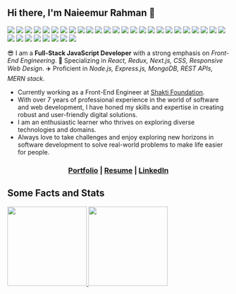 ## Hi there, I'm Naieemur Rahman 👋

<a href="#hi-there-im-naieemur-rahman-"><img src="https://img.shields.io/badge/JavaScript-F7DF1E.svg?style=flat-square&logo=JavaScript&logoColor=black"/></a>
<a href="#hi-there-im-naieemur-rahman-"><img src="https://img.shields.io/badge/TypeScript-3178C6.svg?style=flat-square&logo=TypeScript&logoColor=white"/></a>
<a href="#hi-there-im-naieemur-rahman-"><img src="https://img.shields.io/badge/React-61DAFB.svg?style=flat-square&logo=react&logoColor=black"/></a>
<a href="#hi-there-im-naieemur-rahman-"><img src="https://img.shields.io/badge/Redux-764ABC.svg?style=flat-square&logo=redux&logoColor=white"/></a>
<a href="#hi-there-im-naieemur-rahman-"><img src="https://img.shields.io/badge/Zustand-1D4AC2.svg?style=flat-square&logo=zotero&logoColor=white"/></a>
<a href="#hi-there-im-naieemur-rahman-"><img src="https://img.shields.io/badge/React%20Query-FF4154.svg?style=flat-square&logo=reactquery&logoColor=white"/></a>
<a href="#hi-there-im-naieemur-rahman-"><img src="https://img.shields.io/badge/Next.js-000000.svg?style=flat-square&logo=next.js&logoColor=white"/></a>
<a href="#hi-there-im-naieemur-rahman-"><img src="https://img.shields.io/badge/React%20Native-20232A.svg?style=flat-square&logo=react&logoColor=61DAFB"/></a>
<a href="#hi-there-im-naieemur-rahman-"><img src="https://img.shields.io/badge/HTML5-E34F26.svg?style=flat-square&logo=html5&logoColor=white"/></a>
<a href="#hi-there-im-naieemur-rahman-"><img src="https://img.shields.io/badge/CSS3-1572B6.svg?style=flat-square&logo=css3&logoColor=white"/></a>
<a href="#hi-there-im-naieemur-rahman-"><img src="https://img.shields.io/badge/SASS-CC6699.svg?style=flat-square&logo=sass&logoColor=white"/></a>
<a href="#hi-there-im-naieemur-rahman-"><img src="https://img.shields.io/badge/Bootstrap-7952B3.svg?style=flat-square&logo=bootstrap&logoColor=white"/></a>
<a href="#hi-there-im-naieemur-rahman-"><img src="https://img.shields.io/badge/Tailwind%20CSS-06B6D4.svg?style=flat-square&logo=tailwindcss&logoColor=white"/></a>
<a href="#hi-there-im-naieemur-rahman-"><img src="https://img.shields.io/badge/MUI-007FFF.svg?style=flat-square&logo=mui&logoColor=white"/></a>
<a href="#hi-there-im-naieemur-rahman-"><img src="https://img.shields.io/badge/Chakra%20UI-319795.svg?style=flat-square&logo=chakraui&logoColor=white"/></a>
<a href="#hi-there-im-naieemur-rahman-"><img src="https://img.shields.io/badge/D3.js-F9A03C.svg?style=flat-square&logo=d3dotjs&logoColor=white"/></a>
<a href="#hi-there-im-naieemur-rahman-"><img src="https://img.shields.io/badge/ApexCharts.js-2C97F3.svg?style=flat-square&logo=&logoColor=white"/></a>
<a href="#hi-there-im-naieemur-rahman-"><img src="https://img.shields.io/badge/Node.js-339933.svg?style=flat-square&logo=nodedotjs&logoColor=white"/></a>
<a href="#hi-there-im-naieemur-rahman-"><img src="https://img.shields.io/badge/Express-000000.svg?style=flat-square&logo=Express&logoColor=white"/></a>
<a href="#hi-there-im-naieemur-rahman-"><img src="https://img.shields.io/badge/MongoDB-47A248.svg?style=flat-square&logo=MongoDB&logoColor=white"/></a>
<a href="#hi-there-im-naieemur-rahman-"><img src="https://img.shields.io/badge/Firebase-FFCA28.svg?style=flat-square&logo=Firebase&logoColor=black"/></a>
<a href="#hi-there-im-naieemur-rahman-"><img src="https://img.shields.io/badge/Prisma-2D3748.svg?style=flat-square&logo=prisma&logoColor=white"/></a>
<a href="#hi-there-im-naieemur-rahman-"><img src="https://img.shields.io/badge/Mongoose-880000.svg?style=flat-square&logo=mongoose&logoColor=white"/></a>
<a href="#hi-there-im-naieemur-rahman-"><img src="https://img.shields.io/badge/Selenium-43B02A.svg?style=flat-square&logo=Selenium&logoColor=white"/></a>
<a href="#hi-there-im-naieemur-rahman-"><img src="https://img.shields.io/badge/Postman-FF6C37.svg?style=flat-square&logo=Postman&logoColor=white"/></a>
<a href="#hi-there-im-naieemur-rahman-"><img src="https://img.shields.io/badge/Swagger-85EA2D.svg?style=flat-square&logo=swagger&logoColor=black"/></a>
<a href="#hi-there-im-naieemur-rahman-"><img src="https://img.shields.io/badge/Git-F05032.svg?style=flat-square&logo=Git&logoColor=white"/></a>
<a href="#hi-there-im-naieemur-rahman-"><img src="https://img.shields.io/badge/GitHub-181717.svg?style=flat-square&logo=GitHub&logoColor=white"/></a>
<a href="#hi-there-im-naieemur-rahman-"><img src="https://img.shields.io/badge/Heroku-430098.svg?style=flat-square&logo=Heroku&logoColor=white"/></a>
<a href="#hi-there-im-naieemur-rahman-"><img src="https://img.shields.io/badge/Google%20Cloud-4285F4.svg?style=flat-square&logo=Google-Cloud&logoColor=white"/></a>
<a href="#hi-there-im-naieemur-rahman-"><img src="https://img.shields.io/badge/DigitalOcean-0080FF.svg?style=flat-square&logo=DigitalOcean&logoColor=white"/></a>
<a href="#hi-there-im-naieemur-rahman-"><img src="https://img.shields.io/badge/Jira-0052CC.svg?style=flat-square&logo=Jira&logoColor=white"/></a>
<a href="#hi-there-im-naieemur-rahman-"><img src="https://img.shields.io/badge/Azure%20DevOps-0078D7.svg?style=flat-square&logo=Azure-DevOps&logoColor=white"/></a>

😎 I am a **Full-Stack JavaScript Developer** with a strong emphasis on *Front-End Engineering*. 🚀 Specializing in *React, Redux, Next.js, CSS, Responsive Web Design*. ✈️ Proficient in *Node.js, Express.js, MongoDB, REST APIs, MERN stack*.

* Currently working as a Front-End Engineer at [Shakti Foundation](https://www.shakti.org.bd/).
* With over 7 years of professional experience in the world of software and web development, I have honed my skills and expertise in creating robust and user-friendly digital solutions.
* I am an enthusiastic learner who thrives on exploring diverse technologies and domains.
* Always love to take challenges and enjoy exploring new horizons in software development to solve real-world problems to make life easier for people.


<h3 align="center">
  <a href="https://naieem-bd.github.io" target="_blank">Portfolio</a> | 
  <a href="#">Resume</a> | 
  <a href="https://www.linkedin.com/in/naieem" target="_blank">LinkedIn</a>
</h3>


## Some Facts and Stats

<a href="https://github.com/naieem-bd">
  <a href="#some-stats">
    <img src="https://github-readme-stats.vercel.app/api?username=naieem-bd&count_private=true&show_icons=true" height="180" />
  </a>
</a>
<a href="https://github.com/naieem-bd">
  <a href="#some-stats">
    <img src="https://github-readme-stats.vercel.app/api/top-langs/?username=naieem-bd&hide=html&layout=compact" height="180" />
  </a>
</a>

<!--
#### IDE and Editors
<a href="#ide-and-editors"><img src="https://img.shields.io/badge/Visual%20Studio%20Code-007ACC.svg?style=flat-square&logo=Visual-Studio-Code&logoColor=white"/> 
<a href="#ide-and-editors"><img src="https://img.shields.io/badge/Visual%20Studio-5C2D91.svg?style=flat-square&logo=Visual-Studio&logoColor=white"/>
<a href="#ide-and-editors"><img src="https://img.shields.io/badge/Android%20Studio-3DDC84.svg?style=flat-square&logo=Android-Studio&logoColor=white"/> 
-->

<!--
**naieem-bd/naieem-bd** is a ✨ _special_ ✨ repository because its `README.md` (this file) appears on your GitHub profile.

Here are some ideas to get you started:

- 🔭 I’m currently working on ...
- 🌱 I’m currently learning ...
- 👯 I’m looking to collaborate on ...
- 🤔 I’m looking for help with ...
- 💬 Ask me about ...
- 📫 How to reach me: ...
- 😄 Pronouns: ...
- ⚡ Fun fact: ...
-->
